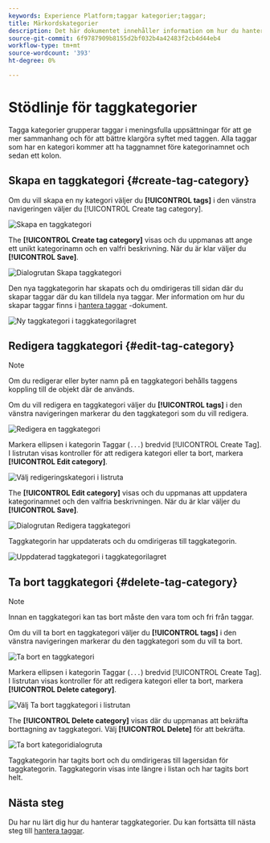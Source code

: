```yaml
---
keywords: Experience Platform;taggar kategorier;taggar;
title: Märkordskategorier
description: Det här dokumentet innehåller information om hur du hanterar enhetliga taggkategorier i Adobe Experience Cloud
source-git-commit: 6f9787909b8155d2bf032b4a42483f2cb4d44eb4
workflow-type: tm+mt
source-wordcount: '393'
ht-degree: 0%

---
```


# Stödlinje för taggkategorier

Tagga kategorier grupperar taggar i meningsfulla uppsättningar för att ge mer sammanhang och för att bättre klargöra syftet med taggen. Alla taggar som har en kategori kommer att ha taggnamnet före kategorinamnet och sedan ett kolon.

## Skapa en taggkategori {#create-tag-category}

Om du vill skapa en ny kategori väljer du **[!UICONTROL tags]** i den vänstra navigeringen väljer du [!UICONTROL Create tag category].

![Skapa en taggkategori](./images/create-tag-category.png)

The **[!UICONTROL Create tag category]** visas och du uppmanas att ange ett unikt kategorinamn och en valfri beskrivning. När du är klar väljer du **[!UICONTROL Save]**.

![Dialogrutan Skapa taggkategori](./images/create-tag-category-dialog.png)

Den nya taggkategorin har skapats och du omdirigeras till sidan där du skapar taggar där du kan tilldela nya taggar. Mer information om hur du skapar taggar finns i [hantera taggar](./managing-tags.md#create-a-tag-create-tag) -dokument.

![Ny taggkategori i taggkategorilagret](./images/new-tag-cateogry-listed.png)

## Redigera taggkategori {#edit-tag-category}

>[!NOTE]
>
>Om du redigerar eller byter namn på en taggkategori behålls taggens koppling till de objekt där de används.

Om du vill redigera en taggkategori väljer du **[!UICONTROL tags]** i den vänstra navigeringen markerar du den taggkategori som du vill redigera.

![Redigera en taggkategori](./images/edit-tag-category.png)

Markera ellipsen i kategorin Taggar (`...`) bredvid [!UICONTROL Create Tag]. I listrutan visas kontroller för att redigera kategori eller ta bort, markera **[!UICONTROL Edit category]**.

![Välj redigeringskategori i listruta](./images/select-edit-tag-category.png)

The **[!UICONTROL Edit category]** visas och du uppmanas att uppdatera kategorinamnet och den valfria beskrivningen. När du är klar väljer du **[!UICONTROL Save]**.

![Dialogrutan Redigera taggkategori](./images/edit-category-dialog.png)

Taggkategorin har uppdaterats och du omdirigeras till taggkategorin.

![Uppdaterad taggkategori i taggkategorilagret](./images/updated-tag-category.png)

## Ta bort taggkategori {#delete-tag-category}

>[!NOTE]
>
>Innan en taggkategori kan tas bort måste den vara tom och fri från taggar.

Om du vill ta bort en taggkategori väljer du **[!UICONTROL tags]** i den vänstra navigeringen markerar du den taggkategori som du vill ta bort.

![Ta bort en taggkategori](./images/edit-tag-category.png)

Markera ellipsen i kategorin Taggar (`...`) bredvid [!UICONTROL Create Tag]. I listrutan visas kontroller för att redigera kategori eller ta bort, markera **[!UICONTROL Delete category]**.

![Välj Ta bort taggkategori i listrutan](./images/select-delete-tag-category.png)

The **[!UICONTROL Delete category]** visas där du uppmanas att bekräfta borttagning av taggkategori. Välj **[!UICONTROL Delete]** för att bekräfta.

![Ta bort kategoridialogruta](./images/delete-category-dialog.png)

Taggkategorin har tagits bort och du omdirigeras till lagersidan för taggkategorin. Taggkategorin visas inte längre i listan och har tagits bort helt.

## Nästa steg

Du har nu lärt dig hur du hanterar taggkategorier. Du kan fortsätta till nästa steg till [hantera taggar](./managing-tags.md).
